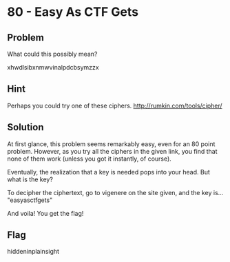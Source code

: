 # 80 - Easy As CTF Gets

## Problem

What could this possibly mean?

xhwdlsibxnmwvinalpdcbsymzzx

## Hint

Perhaps you could try one of these ciphers. http://rumkin.com/tools/cipher/

## Solution

At first glance, this problem seems remarkably easy, even for an 80 point problem. However, as you try all the ciphers in the given link, you find that none of them work (unless you got it instantly, of course).

Eventually, the realization that a key is needed pops into your head. But what is the key?

To decipher the ciphertext, go to vigenere on the site given, and the key is... "easyasctfgets"

And voila! You get the flag!

## Flag

hiddeninplainsight
